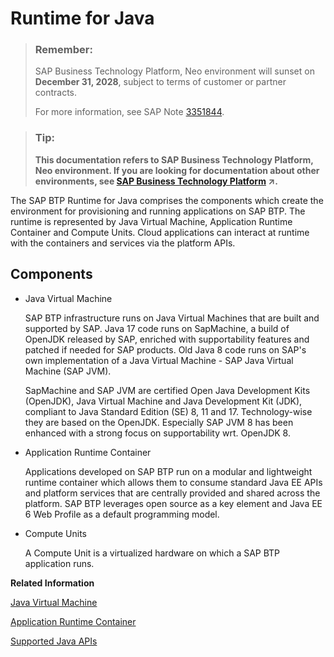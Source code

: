 <!-- loio7613c8c7711e1014839a8273b0e91070 -->

# Runtime for Java

> ### Remember:  
> SAP Business Technology Platform, Neo environment will sunset on **December 31, 2028**, subject to terms of customer or partner contracts.
> 
> For more information, see SAP Note [3351844](https://me.sap.com/notes/3351844).

> ### Tip:  
> **This documentation refers to SAP Business Technology Platform, Neo environment. If you are looking for documentation about other environments, see [SAP Business Technology Platform](https://help.sap.com/viewer/65de2977205c403bbc107264b8eccf4b/Cloud/en-US/6a2c1ab5a31b4ed9a2ce17a5329e1dd8.html "SAP Business Technology Platform (SAP BTP) is an integrated offering comprised of the following technology portfolios: application development; process automation; integration; data, analytics, and enterprise planning; artificial intelligence. The platform offers users the ability to turn data into business value, compose end-to-end business processes, connect entire IT landscapes, and personalize, build and extend SAP applications. This reduces the overall total cost of ownership maintaining SAP landscapes and third-party software across end-to-end business processes.") :arrow_upper_right:.**



The SAP BTP Runtime for Java comprises the components which create the environment for provisioning and running applications on SAP BTP. The runtime is represented by Java Virtual Machine, Application Runtime Container and Compute Units. Cloud applications can interact at runtime with the containers and services via the platform APIs.



<a name="loio7613c8c7711e1014839a8273b0e91070__section_CE66D9EE57FC40D985EEA6B3C3C81289"/>

## Components

-   Java Virtual Machine

    SAP BTP infrastructure runs on Java Virtual Machines that are built and supported by SAP. Java 17 code runs on SapMachine, a build of OpenJDK released by SAP, enriched with supportability features and patched if needed for SAP products. Old Java 8 code runs on SAP's own implementation of a Java Virtual Machine - SAP Java Virtual Machine \(SAP JVM\).

    SapMachine and SAP JVM are certified Open Java Development Kits \(OpenJDK\), Java Virtual Machine and Java Development Kit \(JDK\), compliant to Java Standard Edition \(SE\) 8, 11 and 17. Technology-wise they are based on the OpenJDK. Especially SAP JVM 8 has been enhanced with a strong focus on supportability wrt. OpenJDK 8.

-   Application Runtime Container

    Applications developed on SAP BTP run on a modular and lightweight runtime container which allows them to consume standard Java EE APIs and platform services that are centrally provided and shared across the platform. SAP BTP leverages open source as a key element and Java EE 6 Web Profile as a default programming model.

-   Compute Units

    A Compute Unit is a virtualized hardware on which a SAP BTP application runs.


**Related Information**  


[Java Virtual Machine](java-virtual-machine-da030d1.md)

[Application Runtime Container](application-runtime-container-7613bd2.md)

[Supported Java APIs](supported-java-apis-e836a95.md)

